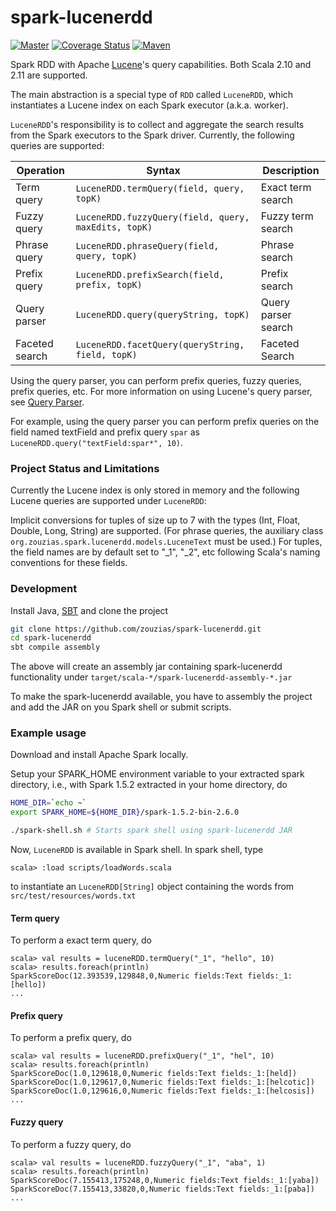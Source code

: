 # spark-lucenerdd

[![Master](https://travis-ci.org/zouzias/spark-lucenerdd.svg?branch=master)](https://travis-ci.org/zouzias/spark-lucenerdd)
[![Coverage Status](https://coveralls.io/repos/github/zouzias/spark-lucenerdd/badge.svg?branch=master)](https://coveralls.io/github/zouzias/spark-lucenerdd?branch=master)
[![Maven](https://img.shields.io/maven-central/v/org.zouzias/spark-lucenerdd_2.11.svg)](https://maven-badges.herokuapp.com/maven-central/org.zouzias/spark-lucenerdd_2.11/)

Spark RDD with Apache [Lucene](https://lucene.apache.org)'s query capabilities. Both Scala 2.10 and 2.11 are supported.

The main abstraction is a special type of `RDD` called `LuceneRDD`, which instantiates a Lucene index on each Spark executor (a.k.a. worker).

`LuceneRDD`'s responsibility is to collect and aggregate the search results from the Spark executors to the Spark driver. Currently, the following queries are supported:

|Operation| Syntax| Description |
|-------|---------------------|----------|
|Term query     | `LuceneRDD.termQuery(field, query, topK)`| Exact term search |
|Fuzzy query | `LuceneRDD.fuzzyQuery(field, query, maxEdits, topK)`| Fuzzy term search |
|Phrase query | `LuceneRDD.phraseQuery(field, query, topK)` | Phrase search |
|Prefix query | `LuceneRDD.prefixSearch(field, prefix, topK)` | Prefix search |
|Query parser | `LuceneRDD.query(queryString, topK)` | Query parser search|
|Faceted search| `LuceneRDD.facetQuery(queryString, field, topK)` | Faceted Search |

Using the query parser, you can perform prefix queries, fuzzy queries, prefix queries, etc. 
For more information on using Lucene's query parser, see [Query Parser](https://lucene.apache.org/core/5_5_0/queryparser/org/apache/lucene/queryparser/classic/QueryParser.html). 

For example, using the query parser you can perform prefix queries on the field named textField and prefix query 
`spar` as `LuceneRDD.query("textField:spar*", 10)`.

### Project Status and Limitations

Currently the Lucene index is only stored in memory and the following Lucene queries are supported under `LuceneRDD`:

Implicit conversions for tuples of size up to 7 with the types (Int, Float, Double, Long, String) are supported. (For phrase queries, the auxiliary class `org.zouzias.spark.lucenerdd.models.LuceneText` must be used.) For tuples, the field names are by default set to "_1", "_2", etc following Scala's naming conventions for these fields.

### Development

Install Java, [SBT](http://www.scala-sbt.org) and clone the project

```bash
git clone https://github.com/zouzias/spark-lucenerdd.git
cd spark-lucenerdd
sbt compile assembly
```

The above will create an assembly jar containing spark-lucenerdd functionality under `target/scala-*/spark-lucenerdd-assembly-*.jar`

To make the spark-lucenerdd available, you have to assembly the project and add the JAR on you Spark shell or submit scripts.

### Example usage

Download and install Apache Spark locally.

Setup your SPARK_HOME environment variable to your extracted spark directory, i.e., with Spark 1.5.2 extracted in your home directory, do

```bash
HOME_DIR=`echo ~`
export SPARK_HOME=${HOME_DIR}/spark-1.5.2-bin-2.6.0
```

```bash
./spark-shell.sh # Starts spark shell using spark-lucenerdd JAR
```

Now, `LuceneRDD` is available in Spark shell. In spark shell, type

```scala-2
scala> :load scripts/loadWords.scala
```
to instantiate an `LuceneRDD[String]` object containing the words from `src/test/resources/words.txt`

#### Term query

To perform a exact term query, do
```scala-2
scala> val results = luceneRDD.termQuery("_1", "hello", 10)
scala> results.foreach(println)
SparkScoreDoc(12.393539,129848,0,Numeric fields:Text fields:_1:[hello])
...
```

#### Prefix query

To perform a prefix query, do
```scala-2
scala> val results = luceneRDD.prefixQuery("_1", "hel", 10)
scala> results.foreach(println)
SparkScoreDoc(1.0,129618,0,Numeric fields:Text fields:_1:[held])
SparkScoreDoc(1.0,129617,0,Numeric fields:Text fields:_1:[helcotic])
SparkScoreDoc(1.0,129616,0,Numeric fields:Text fields:_1:[helcosis])
...
```

#### Fuzzy query

To perform a fuzzy query, do
```scala-2
scala> val results = luceneRDD.fuzzyQuery("_1", "aba", 1)
scala> results.foreach(println)
SparkScoreDoc(7.155413,175248,0,Numeric fields:Text fields:_1:[yaba])
SparkScoreDoc(7.155413,33820,0,Numeric fields:Text fields:_1:[paba])
...
```
